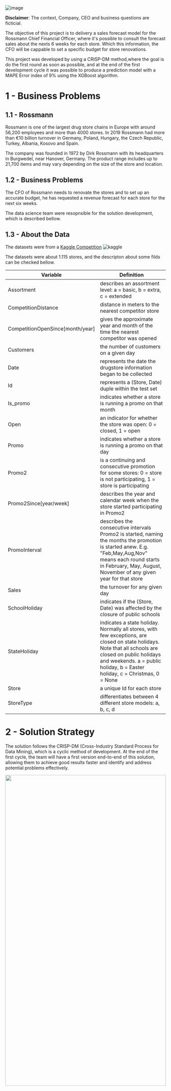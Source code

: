 ![image](img/rossmann.png)

**Disclaimer**: The context, Company, CEO and business questions are ficticial.

The objective of this project is to delivery a sales forecast model for the Rossmann Chief Financial Officer, where it's possible to consult the forecast sales about the nexts 6 weeks for each store. Which this information, the CFO will be cappable to set a specific budget for store renovations.

This project was developed by using a CRISP-DM method,where the goal is do the first round as soon as possible, and at the end of the first development cycle it was possible to produce a prediction model with a MAPE Error index of 9% using the XGBoost algorithm.

# 1 - Business Problems

## 1.1 - Rossmann

Rossmann is one of the largest drug store chains in Europe with around 56,200 employees and more than 4000 stores. In 2019 Rossmann had more than €10 billion turnover in Germany, Poland, Hungary, the Czech Republic, Turkey, Albania, Kosovo and Spain.

The company was founded in 1972 by Dirk Rossmann with its headquarters in Burgwedel, near Hanover, Germany. The product range includes up to 21,700 items and may vary depending on the size of the store and location.

## 1.2 - Business Problems

The CFO of Rossmann needs to renovate the stores and to set up an accurate budget, he has requested a revenue forecast for each store for the next six weeks.

The data science team were resopnsible for the solution development, which is described bellow.

## 1.3 - About the Data
The datasets were from a [Kaggle Competition](https://www.kaggle.com/c/rossmann-store-sales) ![kaggle](https://img.shields.io/badge/Kaggle-20BEFF?style=for-the-badge&logo=Kaggle&logoColor=white)

The datasets were about 1.115 stores, and the descripton about some filds can be checked bellow. 

|Variable | Definition|
|-------- | -------------|
|Assortment| describes an assortment level: a = basic, b = extra, c = extended |
|CompetitionDistance| distance in meters to the nearest competitor store|
|CompetitionOpenSince[month/year]| gives the approximate year and month of the time the nearest competitor was opened |
|Customers | the number of customers on a given day |
|Date| represents the date the drugstore information began to be collected |
|Id | represents a (Store, Date) duple within the test set |
|Is_promo | indicates whether a store is running a promo on that month |
|Open | an indicator for whether the store was open: 0 = closed, 1 = open |
|Promo | indicates whether a store is running a promo on that day |
|Promo2 | is a continuing and consecutive promotion for some stores: 0 = store is not participating, 1 = store is participating |
|Promo2Since[year/week] | describes the year and calendar week when the store started participating in Promo2 |
|PromoInterval | describes the consecutive intervals Promo2 is started, naming the months the promotion is started anew. E.g. "Feb,May,Aug,Nov" means each round starts in February, May, August, November of any given year for that store |
|Sales | the turnover for any given day |
|SchoolHoliday | indicates if the (Store, Date) was affected by the closure of public schools|
|StateHoliday | indicates a state holiday. Normally all stores, with few exceptions, are closed on state holidays. Note that all schools are closed on public holidays and weekends. a = public holiday, b = Easter holiday, c = Christmas, 0 = None|
|Store | a unique Id for each store |
|StoreType | differentiates between 4 different store models: a, b, c, d|<br>


# 2 - Solution Strategy

The solution follows the CRISP-DM (Cross-Industry Standard Process for Data Mining), which is a cyclic method of development. At the end of the first cycle, the team will have a first version end-to-end of this solution, allowing them to achieve good results faster and identify and address potential problems effectively.

<img src="img/crispds_one.png" width=100% height=50%/>

## 2.1 - Business Understanding

In this initial phase, the focus was on understanding the company's business and clarify wich are the project's objectives and requirements.

## 2.2 - Data Extraction

The data science team received a csv file containing the sales made for each store during one year period. And the solution was developed with these datas.

## 2.3 - Data Descriptive

Also were done a data descriptive, focusing on identify and udenderstand if there are some outliers, missing values and data distribution for each feature, individually.
The descriptive analysis can be accessed at the link bellow.

[Descriptive Analysis](notebooks/data_descriptive.html)

## 2.4 - Data Cleaning

As part of data cleaning the missing values were identified and filled following some assumptions that are described on the notebook.

## 2.5 - Feature Engineering

On this step, some features were created aiming to improve the model performance as well as gain some some business experience and insights.

For this task, a technique called Mind Map Hypothesis was used, where new features were created based on hypotheses that were made and later validated.
![image](img/mindmaphypothesis.png)

## 2.6 - Data Filtering

In this phase, we have implemented a filter on our dataset as it doesn't make sense to include data where, for example, the store was closed and no sales were made. Our objective is to predict sales ($$), and such data would be irrelevant.

## 2.7 - Exploratory Data Analysis
This phase has involved exploring the data, identifying patterns, and gaining insights into its characteristics. As part of the exploratory data analysis, were made the analysis below:

- Univariate Analysis for variable response
![image](img/sales.png)

- Univariate Analysis for numerical features
![image](img/univariate.png)

- Univariate Analysis for categorical features
![image](img/univariate.png)

- Bivariate Analysis
The hypothesis made during the feature engineering process were validated on this phase.

![image](img/h1.png)
![image](img/h2.png)
![image](img/h3.png)
![image](img/h4.png)
![image](img/h7.png)
![image](img/h8.png)
![image](img/h9.png)
![image](img/h10.png)
![image](img/h11.png)
![image](img/h12.png)
![image](img/h13.png)


- Multivariate Analysis
![image](img/multivariate.png)

## 2.8 - Data Modeling
In this phase were done data transformations to normalize the scale of features, help make the distribution more summetrical aiming to improve the ML model performance.

Data transformations methods used:
- Robust Scaler
- Min. Max. Scaler
- Hot Encoding
- Label Encoding
- Ordinal Encodign

These transformation were applied on training and validation dataset.

## 2.9 - Machine Learning Algorithms

### 2.9.1 - Feature Selection
This phase started by doing a feture selection using Extra Trees Classifier, aiming to select only the most important features to be used to train the machine learning models.

Besides these features, during the hypothesis validation, some other important features were identified and considered for the application of Machine Learning.

### 2.9.2 - Machine Learning Model training and performance
In this phase, some machine learning model were trained and their performance were calculated by evaluation throguh cross validation technique.

| ML Model                | MAE Cross_Validation    | MAPE Cross_Validation  | RMSE alidation     |
|:------------------------|:------------------------|:-----------------------|--------------------|
| Randon Forest Regressor | 938.85  +/- 230.31      | 0.14 +/- 0.03          | 1358.37 +/- 309.4  |
| Average Model           | 1370.961                | 0.217                  | 1817.747           |
| Lasso                   | 2152.12 +/- 224.22      | 0.34 +/- 0.03          | 2946.12 +/- 389.22 |
| Linear Regression       | 2152.19 +/- 224.17      | 0.34 +/- 0.03          | 2946.14 +/- 389.12 |
| XGBoost Regressor       | 2937.37 +/- 433.65      | 0.35 +/- 0.02          | 3739.77 +/- 529.9  |


Considering not only the ML results but also the resources such as processor, memory and performance, the XGBoost Regressor were selected to be the main algorithm to solve this business problem.
The fine tuning technique was made aiming to find the best parameters for XGB Regressor and one last training were performed using the best parameters and the performance were calculated using the test dataset, to be more accurate and closer to the real performance for the algorithm. The XGBoost Regressor performance, after fine tuning process could be checked bellow.

| ML Model                | MAE Cross_Validation    | MAPE Cross_Validation  | RMSE Validation     |
|:------------------------|:------------------------|:-----------------------|--------------------|
| XGBoost Regressor       | 802.640                 | 0.125                  | 1125.825           |

# 3 - Business Results

According to the business problem which was to predict how much each store will sell over the next 6 weeks, the DataScience Team deployed the machine learning model to production using flask framework and developed a Telegram Bot which can be accessed from computer or even a mobile phone.

The user can simply send a text message to the Telegram bot, specifying the store number. The bot, will then provide a text message response indicating the projected sales for that particular store over the next 6 weeks.

You can check the Telegram BOT working below.

![ezgif com-gif-maker (1)](img/gif.gif)

To access the Telegram bot, you can either use the provided link or scan the QR code below:

[Telegram Bot](https://t.me/rossmannribot)

![image](img/bot.png)

# 5 - Next Steps

As this was the first cycle, there are improvements to be considered in order to achieve the best performance.
- Work on feature engineering, creating new features that could better explain the phenomenon.
- Use others ML models for stores that had a bad performance.
- New business hypothesys validation.
- New Telegram BOT where the user can access more information about the stores, sales, graphs.

## 6 - Technologies ( Tecnologias )

[![Python](https://img.shields.io/badge/python-3670A0?style=for-the-badge&logo=python&logoColor=ffdd54)](https://www.python.org/)
[![Jupyter Notebook](https://img.shields.io/badge/jupyter-%23FA0F00.svg?style=for-the-badge&logo=jupyter&logoColor=white)](https://jupyter.org/)
[![NumPy](https://img.shields.io/badge/numpy-%23013243.svg?style=for-the-badge&logo=numpy&logoColor=white)](https://numpy.org/)
[![Pandas](https://img.shields.io/badge/pandas-%23150458.svg?style=for-the-badge&logo=pandas&logoColor=white)](https://pandas.pydata.org/)
[![Plotly](https://img.shields.io/badge/Plotly-%233F4F75.svg?style=for-the-badge&logo=plotly&logoColor=white)](https://plotly.com/python/plotly-express/)
[![Scikit-Learn](https://img.shields.io/badge/scikit--learn-%23F7931E.svg?style=for-the-badge&logo=scikit-learn&logoColor=white)](https://scikit-learn.org/)
[![SciPy](https://img.shields.io/badge/SciPy-%230C55A5.svg?style=for-the-badge&logo=scipy&logoColor=%white)](https://scipy.org/)
[![Git](https://img.shields.io/badge/git-%23F05033.svg?style=for-the-badge&logo=git&logoColor=white)](https://git-scm.com/)
[![Flask](https://img.shields.io/badge/flask-%23000.svg?style=for-the-badge&logo=flask&logoColor=white)](https://flask.palletsprojects.com/)
[![Render](https://img.shields.io/badge/-Render-%23430098.svg?style=for-the-badge&logo=Render&logoColor=white)](https://www.render.com/)

# AUTHOR
Ricardo Perottoni

# All Rights Reserved - Comunidade DS 2022
 
